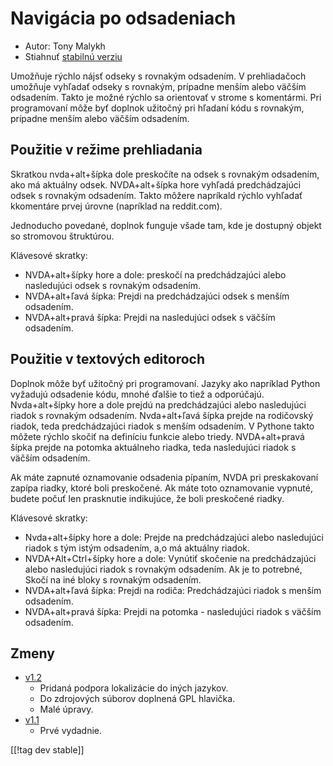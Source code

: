 # Navigácia po odsadeniach #

* Autor: Tony Malykh
* Stiahnuť [stabilnú verziu][1]

Umožňuje rýchlo nájsť odseky s rovnakým odsadením. V prehliadačoch umožňuje
vyhľadať odseky s rovnakým, prípadne menším alebo väčším odsadením. Takto je
možné rýchlo sa orientovať v strome s komentármi. Pri programovaní môže byť
doplnok užitočný pri hľadaní kódu s rovnakým, prípadne menším alebo väčším
odsadením.

## Použitie v režime prehliadania
Skratkou nvda+alt+šípka dole preskočíte na odsek s rovnakým odsadením, ako
má aktuálny odsek. NVDA+alt+šípka hore vyhľadá predchádzajúci odsek s
rovnakým odsadením. Takto môžere napríkald rýchlo vyhľadať kkomentáre prvej
úrovne (napríklad na reddit.com).

Jednoducho povedané, doplnok funguje všade tam, kde je dostupný objekt so
stromovou štruktúrou.

Klávesové skratky:

* NVDA+alt+šípky hore a dole: preskočí na predchádzajúci alebo nasledujúci
  odsek s rovnakým odsadením.
* NVDA+alt+ľavá šípka: Prejdi na predchádzajúci odsek s menším odsadením.
* NVDA+alt+pravá šípka: Prejdi na nasledujúci odsek s väčším odsadením.

## Použitie v textových editoroch
Doplnok môže byť užitočný pri programovaní. Jazyky ako napríklad Python
vyžadujú odsadenie kódu, mnohé ďalšie to tiež a odporúčajú. Nvda+alt+šípky
hore a dole prejdú na predchádzajúci alebo nasledujúci riadok s rovnakým
odsadením. Nvda+alt+ľavá šípka prejde na rodičovský riadok, teda
predchádzajúci riadok s menším odsadením. V Pythone takto môžete rýchlo
skočiť na definíciu funkcie alebo triedy. NVDA+alt+pravá šípka prejde na
potomka aktuálneho riadka, teda nasledujúci riadok s väčším odsadením.

Ak máte zapnuté oznamovanie odsadenia pípaním, NVDA pri preskakovaní zapípa
riadky, ktoré boli preskočené. Ak máte toto oznamovanie vypnuté, budete
počuť len prasknutie indikujúce, že boli preskočené riadky.

Klávesové skratky:

* Nvda+alt+šípky hore a dole: Prejde na predchádzajúci alebo nasledujúci
  riadok s tým istým odsadením, a,o má aktuálny riadok.
* NVDA+Alt+Ctrl+šípky hore a dole: Vynútiť skočenie na predchádzajúci alebo
  nasledujúci riadok s rovnakým odsadením. Ak je to potrebné, Skočí na iné
  bloky s rovnakým odsadením.
* NVDA+alt+ľavá šípka: Prejdi na rodiča: Predchádzajúci riadok s menším
  odsadením.
* NVDA+alt+pravá šípka: Prejdi na potomka - nasledujúci riadok s väčším
  odsadením.

## Zmeny
* [v1.2](https://github.com/mltony/nvda-indent-nav/raw/master/releases/IndentNav-1.2.nvda-addon)
  * Pridaná podpora lokalizácie do iných jazykov.
  * Do zdrojových súborov doplnená GPL hlavička.
  * Malé úpravy.
* [v1.1](https://github.com/mltony/nvda-indent-nav/raw/master/releases/IndentNav-1.1.nvda-addon)
  * Prvé vydadnie.

[[!tag dev stable]]

[1]: https://www.nvaccess.org/addonStore/legacy?file=indentnav
